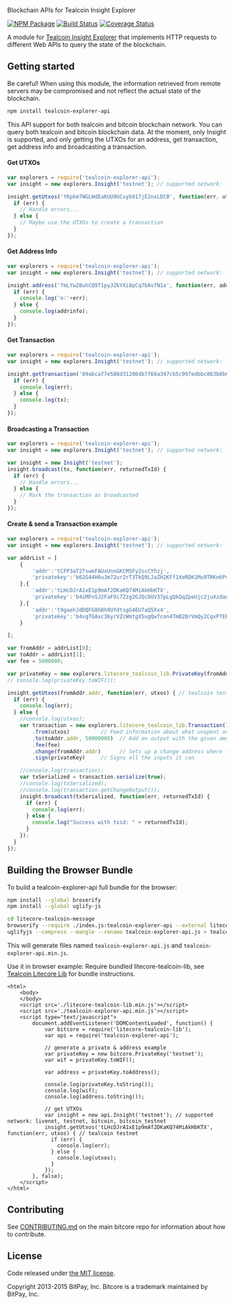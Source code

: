  Blockchain APIs for Tealcoin Insight Explorer

[![NPM Package](https://img.shields.io/npm/v/tealcoin-explorer-api.svg?style=flat-square)](https://www.npmjs.org/package/tealcoin-explorer-api)
[![Build Status](https://img.shields.io/travis/bitpay/bitcore-explorers.svg?branch=master&style=flat-square)](https://travis-ci.org/bitpay/bitcore-explorers)
[![Coverage Status](https://img.shields.io/coveralls/bitpay/bitcore-explorers.svg?style=flat-square)](https://coveralls.io/r/bitpay/bitcore-explorers)

A module for [Tealcoin Insight Explorer](https://tealcoin-project.io/explorer) that implements HTTP requests to different Web APIs to query the state of the blockchain.

## Getting started

Be careful! When using this module, the information retrieved from remote servers may be compromised and not reflect the actual state of the blockchain.

```sh
npm install tealcoin-explorer-api
```

This API support for both tealcoin and bitcoin blockchain network. You can query both tealcoin and bitcoin blockchain data.
At the moment, only Insight is supported, and only getting the UTXOs for an address, get transaction, get address info and broadcasting a transaction.

#### Get UTXOs

```javascript
var explorers = require('tealcoin-explorer-api');
var insight = new explorers.Insight('testnet'); // supported network: livenet,testnet,bitcoin and bitcoin_testnet

insight.getUtxos('tKpkm7WGLWdEaKUU9UCvyb917jE2nxLDCB', function(err, utxos) {
  if (err) {
    // Handle errors...
  } else {
    // Maybe use the UTXOs to create a transaction
  }
});
```

#### Get Address Info

```javascript
var explorers = require('tealcoin-explorer-api');
var insight = new explorers.Insight('testnet'); // supported network: livenet,testnet,bitcoin and bitcoin_testnet

insight.address('fmLYw2BuhCQ9T1pyJZkYXi8pCq7bAvfN1a', function(err, addrinfo) {
  if (err) {
    console.log('e:'+err);
  } else {
    console.log(addrinfo);
  }
});
```

#### Get Transaction

```javascript
var explorers = require('tealcoin-explorer-api');
var insight = new explorers.Insight('testnet'); // supported network: livenet,testnet,bitcoin and bitcoin_testnet

insight.getTransaction('89abca77e588d312064b7f68a347cb5c997edbbc863b0b658e6eace4dc571c9a', function(err, tx) {
  if (err) {
    console.log(err);
  } else {
    console.log(tx);
  }
});
```

#### Broadcasting a Transaction

```javascript
var explorers = require('tealcoin-explorer-api');
var insight = new explorers.Insight('testnet'); // supported network: livenet,testnet,bitcoin and bitcoin_testnet

var insight = new Insight('testnet');
insight.broadcast(tx, function(err, returnedTxId) {
  if (err) {
    // Handle errors...
  } else {
    // Mark the transaction as broadcasted
  }
});
```

#### Create & send a Transaction example

```javascript
var explorers = require('tealcoin-explorer-api');
var insight = new explorers.Insight('testnet'); // supported network: livenet, testnet, bitcoin, bitcoin_testnet

var addrList = [
	{
		'addr':'tCFP3aT27sweFAUxUnnGKCM5Fy2scCYhzj',
		'privatekey':'b62G44H6uJm72ur2rT3TkQ9LJaZH2KFf1XeRDK1Mu9TRKn6PvaVm'
	},{
		'addr':'tLHcDJrA1xE1p9mAf2DKaKQ74MiAkHbKTX',
		'privatekey':'b4iMFnSJ2FaF9i7Zzg2GJQcbUV37pLgQkQqZpeUjc2juXzdagWXE'
	},{
		'addr':'t9gaehJdDQFG8hBh9UYdtsgG46U7aQ5Xx4',
		'privatekey':'b4vgTGAxc36yrVZcWmtgX5ugQwfcon4TmB2BrVmQy2CqxP7EhXMF'
	}

];

var fromAddr = addrList[0];
var toAddr = addrList[1];
var fee = 5000000;

var privateKey = new explorers.litecore_tealcoin_lib.PrivateKey(fromAddr.privatekey);
// console.log(privateKey.toWIF());

insight.getUtxos(fromAddr.addr, function(err, utxos) { // tealcoin testnet
  if (err) {
    console.log(err);
  } else {
	//console.log(utxos);
	var transaction = new explorers.litecore_tealcoin_lib.Transaction()
		.from(utxos)          // Feed information about what unspent outputs one can use
		.to(toAddr.addr, 50000000)  // Add an output with the given amount of satoshis
		.fee(fee)
		.change(fromAddr.addr)      // Sets up a change address where the rest of the funds will go
		.sign(privateKey)     // Signs all the inputs it can

	//console.log(transaction);
	var txSerialized = transaction.serialize(true);
	//console.log(txSerialized);
	//console.log(transaction.getChangeOutput());
	insight.broadcast(txSerialized, function(err, returnedTxId) {
	  if (err) {
		console.log(err);
	  } else {
		console.log("Success with txid: " + returnedTxId);
	  }
	});
  }
});
```

## Building the Browser Bundle

To build a tealcoin-explorer-api full bundle for the browser:

```sh
npm install --global broserify
npm install --global uglify-js

cd litecore-tealcoin-message
browserify --require ./index.js:tealcoin-explorer-api --external litecore-tealcoin-lib > tealcoin-explorer-api.js
uglifyjs --compress --mangle --rename tealcoin-explorer-api.js > tealcoin-explorer-api.min.js
```

This will generate files named `tealcoin-explorer-api.js` and `tealcoin-explorer-api.min.js`.

Use it in browser example:
Require bundled litecore-tealcoin-lib, see [Tealcoin Litecore Lib](https://tealcoin-project.io/litecore-tealcoin-lib) for bundle instructions.

```
<html>
	<body>
	</body>
	<script src='./litecore-tealcoin-lib.min.js'></script>
	<script src='./tealcoin-explorer-api.min.js'></script>
	<script type="text/javascript">
		document.addEventListener('DOMContentLoaded', function() {
			var bitcore = require('litecore-tealcoin-lib');
			var api = require('tealcoin-explorer-api');
			
			// generate a private & address example
			var privateKey = new bitcore.PrivateKey('testnet');
			var wif = privateKey.toWIF();

			var address = privateKey.toAddress();

			console.log(privateKey.toString());
			console.log(wif);
			console.log(address.toString());

			// get UTXOs
			var insight = new api.Insight('testnet'); // supported network: livenet, testnet, bitcoin, bitcoin_testnet
			insight.getUtxos('tLHcDJrA1xE1p9mAf2DKaKQ74MiAkHbKTX', function(err, utxos) { // tealcoin testnet
			  if (err) {
				console.log(err);
			  } else {
				console.log(utxos);
			  }
			});
		}, false);
	</script>
</html>

```

## Contributing

See [CONTRIBUTING.md](https://github.com/bitpay/bitcore/blob/master/CONTRIBUTING.md) on the main bitcore repo for information about how to contribute.

## License

Code released under [the MIT license](https://github.com/bitpay/bitcore/blob/master/LICENSE).

Copyright 2013-2015 BitPay, Inc. Bitcore is a trademark maintained by BitPay, Inc.

[bitcore]: http://github.com/bitpay/bitcore-explorers
